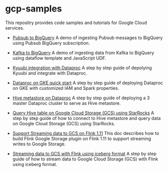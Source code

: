 # gcp-samples
This repositry provides code samples and tutorials for Google Cloud services.

- [Pubsub to BigQuery](pubsub_to_bigquery/README.md)
  A demo of ingesting Pubsub messages to BigQuery using Pubsub BigQuery subscription.

- [Kafka to BigQuery](kafka_to_bigquery/README.md)
  A demo of ingesting data from Kafka to BigQuery using dataflow template and JavaScript UDF.

- [Kyuubi integration with Dataproc]()
  A step by step guide of depolying Kyuubi and integrate with Dataproc.

- [Dataproc on GKE quick start](dataproc_on_gke_quickstart/README.md)
  A step by step guide of deploying Dataproc on GKE with customized IAM and Spark properties.

- [Hive metastore on Dataproc](hive_metastore_on_dataproc/README.md)
  A step by step guide of deploying a 3 master Dataproc cluster to serve as Hive metastore.

- [Query Hive table on Google Cloud Storage (GCS) using StarRocks](starrocks_gcs/README.md)
  A step by step guide of how to connect to Hive metastore and query data on Google Cloud Storage (GCS) using StarRocks.

- [Support Streaming data to GCS on Flink 1.11](flink_1.11_gcs/README.md)
  This doc describes how to build Flink Google Storage plugin on Flink 1.11 to support streaming writes to Google Storage.

- [Streaming data to GCS with Flink using iceberg format](flink_iceberg_gcs/README.md)
  A step by step guide of how to stream data to Google Cloud Storage (GCS) with Flink using iceberg format.
